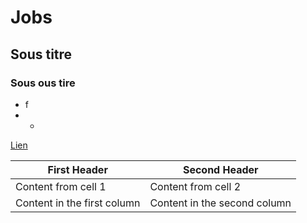 # Jobs
## Sous titre
### Sous ous tire

* f
* *

[Lien](http://bit.ly/boom-recruitment)


First Header | Second Header
------------ | -------------
Content from cell 1 | Content from cell 2
Content in the first column | Content in the second column